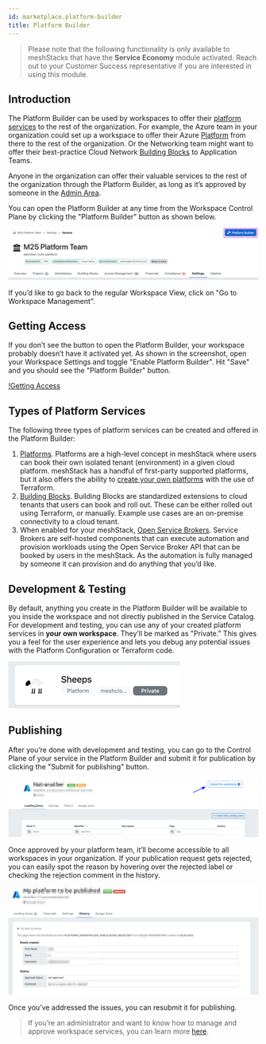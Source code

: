 ```yaml
---
id: marketplace.platform-builder
title: Platform Builder
---
```


> Please note that the following functionality is only available to meshStacks that have the **Service Economy** module activated.
> Reach out to your Customer Success representative if you are interested in using this module.

## Introduction

The Platform Builder can be used by workspaces to offer their [platform services](./marketplace.index.md#platform-services) to the rest of the organization.
For example, the Azure team in your organization could set up a workspace to offer their Azure [Platform](./administration.platforms.md) from there to
the rest of the organization. Or the Networking team might want to offer their best-practice Cloud Network [Building Blocks](./administration.building-blocks.md)
to Application Teams.

Anyone in the organization can offer their valuable services to the rest of the organization through the Platform Builder, as long as it’s approved by someone in the [Admin Area](./administration.index.md).

You can open the Platform Builder at any time from the Workspace Control Plane by clicking the
"Platform Builder" button as shown below.

![Introduction](assets/platform-builder/introduction.png)

If you’d like to go back to the regular Workspace View, click on "Go to Workspace Management".

## Getting Access

If you don’t see the button to open the Platform Builder, your workspace probably doesn’t have it activated yet. As shown in the screenshot, open your Workspace Settings and toggle "Enable Platform Builder". Hit "Save" and you should see the "Platform Builder" button.

[!Getting Access](assets/platform-builder/getting-access.png)

## Types of Platform Services

The following three types of platform services can be created and offered in the Platform Builder:

1. [Platforms](./administration.platforms.md). Platforms are a high-level concept in meshStack where users can book
   their own isolated tenant (environment) in a given cloud platform. meshStack has a handful of first-party supported
   platforms, but it also offers the ability to [create your own platforms](./meshstack.how-to.create-your-own-platform.md)
   with the use of Terraform.
2. [Building Blocks](./administration.building-blocks.md). Building Blocks are standardized extensions to cloud tenants that users
   can book and roll out. These can be either rolled out using Terraform, or manually. Example use cases are an on-premise
   connectivity to a cloud tenant.
3. When enabled for your meshStack, [Open Service Brokers](./administration.service-brokers.md). Service Brokers are self-hosted components that can execute
   automation and provision workloads using the Open Service Broker API that can be booked by users in the meshStack.
   As the automation is fully managed by someone it can provision and do anything that you’d like.

## Development & Testing

By default, anything you create in the Platform Builder will be available to you inside the workspace and not directly published in the Service Catalog.
For development and testing, you can use any of your created platform services in **your own workspace**. They’ll be marked as "Private." This gives you a feel for the user experience and lets you debug any potential issues with the Platform Configuration or Terraform code.

![Private](./assets/platform-builder/private.png)

## Publishing

After you’re done with development and testing, you can go to the Control Plane of your service in the Platform Builder and submit it for publication by clicking the "Submit for publishing" button.

![Publishing](./assets/platform-builder/publish-button.png)

Once approved by your platform team, it’ll become accessible to all workspaces in your organization.
If your publication request gets rejected, you can easily spot the reason by hovering over the rejected label or checking the rejection comment in the history.

![Rejection](./assets/platform-builder/rejection-details.png)

Once you’ve addressed the issues, you can resubmit it for publishing.

> If you’re an administrator and want to know how
> to manage and approve workspace services, you can learn more [here](./administration.workspace-services.md).
